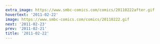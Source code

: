 ```yaml
---
extra_image: https://www.smbc-comics.com/comics/20110222after.gif
hovertext: '2011-02-22'
image: https://www.smbc-comics.com/comics/20110222.gif
next: '2011-02-23'
prev: '2011-02-21'
title: '2011-02-22'
---
```

